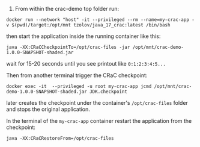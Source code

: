 

1. From within the crac-demo top folder run:

```
docker run --network "host" -it --privileged --rm --name=my-crac-app -v $(pwd)/target:/opt/mnt tzolov/java_17_crac:latest /bin/bash
```

then start the application inside the running container like this:

```
java -XX:CRaCCheckpointTo=/opt/crac-files -jar /opt/mnt/crac-demo-1.0.0-SNAPSHOT-shaded.jar
```

wait for 15-20 seconds until you see printout like `0:1:2:3:4:5...`

Then from another terminal trigger the CRaC checkpoint:

```
docker exec -it  --privileged -u root my-crac-app jcmd /opt/mnt/crac-demo-1.0.0-SNAPSHOT-shaded.jar JDK.checkpoint
```
later creates the checkpoint under the container's `/opt/crac-files` folder and stops the original application.

In the terminal of the `my-crac-app` container restart the application from the checkpoint:

```
java -XX:CRaCRestoreFrom=/opt/crac-files
```

